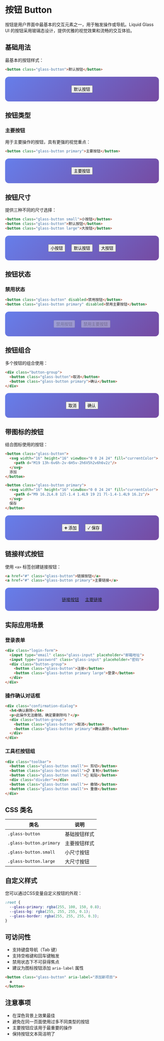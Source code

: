 # 按钮 Button

按钮是用户界面中最基本的交互元素之一，用于触发操作或导航。Liquid Glass UI 的按钮采用玻璃态设计，提供优雅的视觉效果和流畅的交互体验。

## 基础用法

最基本的按钮样式：

```html
<button class="glass-button">默认按钮</button>
```

<div class="demo-container">
  <button class="glass-button">默认按钮</button>
</div>

## 按钮类型

### 主要按钮

用于主要操作的按钮，具有更强的视觉重点：

```html
<button class="glass-button primary">主要按钮</button>
```

<div class="demo-container">
  <button class="glass-button primary">主要按钮</button>
</div>

## 按钮尺寸

提供三种不同的尺寸选择：

```html
<button class="glass-button small">小按钮</button>
<button class="glass-button">默认按钮</button>
<button class="glass-button large">大按钮</button>
```

<div class="demo-container">
  <button class="glass-button small">小按钮</button>
  <button class="glass-button">默认按钮</button>
  <button class="glass-button large">大按钮</button>
</div>

## 按钮状态

### 禁用状态

```html
<button class="glass-button" disabled>禁用按钮</button>
<button class="glass-button primary" disabled>禁用主要按钮</button>
```

<div class="demo-container">
  <button class="glass-button" disabled>禁用按钮</button>
  <button class="glass-button primary" disabled>禁用主要按钮</button>
</div>

## 按钮组合

多个按钮的组合使用：

```html
<div class="button-group">
  <button class="glass-button">取消</button>
  <button class="glass-button primary">确认</button>
</div>
```

<div class="demo-container">
  <div style="display: flex; gap: 12px;">
    <button class="glass-button">取消</button>
    <button class="glass-button primary">确认</button>
  </div>
</div>

## 带图标的按钮

结合图标使用的按钮：

```html
<button class="glass-button">
  <svg width="16" height="16" viewBox="0 0 24 24" fill="currentColor">
    <path d="M19 13h-6v6h-2v-6H5v-2h6V5h2v6h6v2z"/>
  </svg>
  添加
</button>

<button class="glass-button primary">
  <svg width="16" height="16" viewBox="0 0 24 24" fill="currentColor">
    <path d="M9 16.2L4.8 12l-1.4 1.4L9 19 21 7l-1.4-1.4L9 16.2z"/>
  </svg>
  保存
</button>
```

<div class="demo-container">
  <div style="display: flex; gap: 12px;">
    <button class="glass-button">
      ➕ 添加
    </button>
    <button class="glass-button primary">
      ✓ 保存
    </button>
  </div>
</div>

## 链接样式按钮

使用 `<a>` 标签创建链接按钮：

```html
<a href="#" class="glass-button">链接按钮</a>
<a href="#" class="glass-button primary">主要链接</a>
```

<div class="demo-container">
  <div style="display: flex; gap: 12px;">
    <a href="#" class="glass-button">链接按钮</a>
    <a href="#" class="glass-button primary">主要链接</a>
  </div>
</div>

## 实际应用场景

### 登录表单

```html
<div class="login-form">
  <input type="email" class="glass-input" placeholder="邮箱地址">
  <input type="password" class="glass-input" placeholder="密码">
  <div class="button-group">
    <button class="glass-button">注册</button>
    <button class="glass-button primary large">登录</button>
  </div>
</div>
```

### 操作确认对话框

```html
<div class="confirmation-dialog">
  <h4>确认删除</h4>
  <p>此操作无法撤销，确定要删除吗？</p>
  <div class="button-group">
    <button class="glass-button">取消</button>
    <button class="glass-button primary">确认删除</button>
  </div>
</div>
```

### 工具栏按钮组

```html
<div class="toolbar">
  <button class="glass-button small">✂️ 剪切</button>
  <button class="glass-button small">📋 复制</button>
  <button class="glass-button small">📄 粘贴</button>
  <div class="divider"></div>
  <button class="glass-button small">↶ 撤销</button>
  <button class="glass-button small">↷ 重做</button>
</div>
```

## CSS 类名

| 类名 | 说明 |
| --- | --- |
| `.glass-button` | 基础按钮样式 |
| `.glass-button.primary` | 主要按钮样式 |
| `.glass-button.small` | 小尺寸按钮 |
| `.glass-button.large` | 大尺寸按钮 |

## 自定义样式

您可以通过CSS变量自定义按钮的外观：

```css
:root {
  --glass-primary: rgba(255, 100, 150, 0.8);
  --glass-bg: rgba(255, 255, 255, 0.1);
  --glass-border: rgba(255, 255, 255, 0.3);
}
```

## 可访问性

- 支持键盘导航（Tab 键）
- 支持空格键和回车键触发
- 禁用状态下不可获得焦点
- 建议为图标按钮添加 `aria-label` 属性

```html
<button class="glass-button" aria-label="添加新项目">
  ➕
</button>
```

## 注意事项

- 在深色背景上效果最佳
- 避免在同一页面使用过多不同类型的按钮
- 主要按钮应该用于最重要的操作
- 保持按钮文本简洁明了

<style scoped>
.demo-container {
  padding: 24px;
  margin: 16px 0;
  background: linear-gradient(135deg, #667eea 0%, #764ba2 100%);
  border-radius: 12px;
  display: flex;
  flex-wrap: wrap;
  gap: 12px;
  align-items: center;
  justify-content: center;
}

.demo-container .glass-button {
  margin: 4px;
}
</style> 